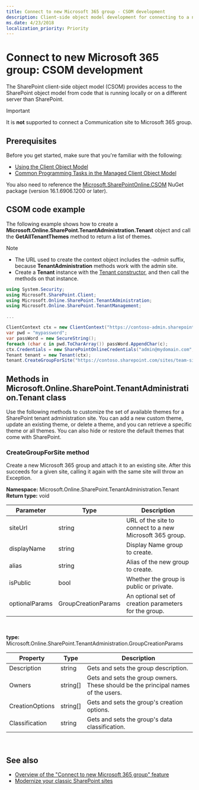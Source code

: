 ```yaml
---
title: Connect to new Microsoft 365 group - CSOM development
description: Client-side object model development for connecting to a new Microsoft 365 group operation.
ms.date: 4/23/2018
localization_priority: Priority
---
```


# Connect to new Microsoft 365 group: CSOM development

The SharePoint client-side object model (CSOM) provides access to the SharePoint object model from code that is running locally or on a different server than SharePoint.

> [!IMPORTANT]
> It is **not** supported to connect a Communication site to Microsoft 365 group.

## Prerequisites

Before you get started, make sure that you're familiar with the following:

- [Using the Client Object Model](https://msdn.microsoft.com/library/ff798388.aspx)
- [Common Programming Tasks in the Managed Client Object Model](https://msdn.microsoft.com/library/ee537013.aspx)

You also need to reference the [Microsoft.SharePointOnline.CSOM](https://www.nuget.org/packages/Microsoft.SharePointOnline.CSOM/) NuGet package (version 16.1.6906.1200 or later).

## CSOM code example

The following example shows how to create a __Microsoft.Online.SharePoint.TenantAdministration.Tenant__ object and call the __GetAllTenantThemes__ method to return a list of themes. 

> [!NOTE]
> * The URL used to create the context object includes the _-admin_ suffix, because **TenantAdministration** methods work with the admin site.
> * Create a __Tenant__ instance with the [Tenant constructor](https://msdn.microsoft.com/library/dn174852.aspx), and then call the methods on that instance.

```csharp
using System.Security;
using Microsoft.SharePoint.Client;
using Microsoft.Online.SharePoint.TenantAdministration;
using Microsoft.Online.SharePoint.TenantManagement;

...

ClientContext ctx = new ClientContext("https://contoso-admin.sharepoint.com/");
var pwd = "mypassword";
var passWord = new SecureString();
foreach (char c in pwd.ToCharArray()) passWord.AppendChar(c);
ctx.Credentials = new SharePointOnlineCredentials("admin@mydomain.com", passWord);
Tenant tenant = new Tenant(ctx);
tenant.CreateGroupForSite("https://contoso.sharepoint.com/sites/team-site", "display-name-for-group", "alias-for-group", true);
```


## Methods in Microsoft.Online.SharePoint.TenantAdministration.Tenant class

Use the following methods to customize the set of available themes for a SharePoint tenant administration site. You can add a new custom theme, update an existing theme, or delete a theme, and you can retrieve a specific theme or all themes. You can also hide or restore the default themes that come with SharePoint.

### CreateGroupForSite method

Create a new Microsoft 365 group and attach it to an existing site. After this succeeds for a given site, calling it again with the same site will throw an Exception.

__Namespace:__ Microsoft.Online.SharePoint.TenantAdministration.Tenant<br/>
__Return type:__ void

|Parameter          | Type                |Description |
|-----------        |------               |-------------|
| siteUrl           | string              | URL of the site to connect to a new Microsoft 365 group. |
| displayName       | string              | Display Name group to create. |
| alias             | string              | Alias of the new group to create. |
| isPublic          | bool                | Whether the group is public or private. |
| optionalParams    | GroupCreationParams | An optional set of creation parameters for the group. |

<br/>

__type:__ Microsoft.Online.SharePoint.TenantAdministration.GroupCreationParams<br/>

|Property         | Type      |Description |
|-----------      |------     |-------------|
| Description     | string    | Gets and sets the group description. |
| Owners          | string[]  | Gets and sets the group owners. These should be the principal names of the users.|
| CreationOptions | string[]  | Gets and sets the group's creation options. |
| Classification  | string    | Gets and sets the group's data classification. |

<br/>

## See also

- [Overview of the "Connect to new Microsoft 365 group" feature](groupify-overview.md)
- [Modernize your classic SharePoint sites](../../transform/modernize-classic-sites.md)



